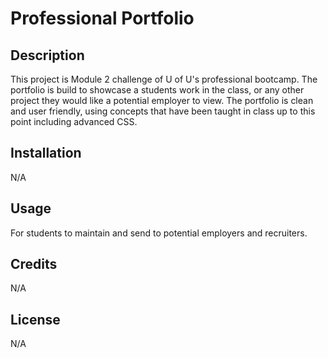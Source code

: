 # Professional Portfolio

## Description

This project is Module 2 challenge of U of U's professional bootcamp. The portfolio is build to showcase a students work in the class, or any other project they would like a potential employer to view.
The portfolio is clean and user friendly, using concepts that have been taught in class up to this point including advanced CSS.

## Installation

N/A

## Usage

For students to maintain and send to potential employers and recruiters.

## Credits

N/A

## License

N/A
